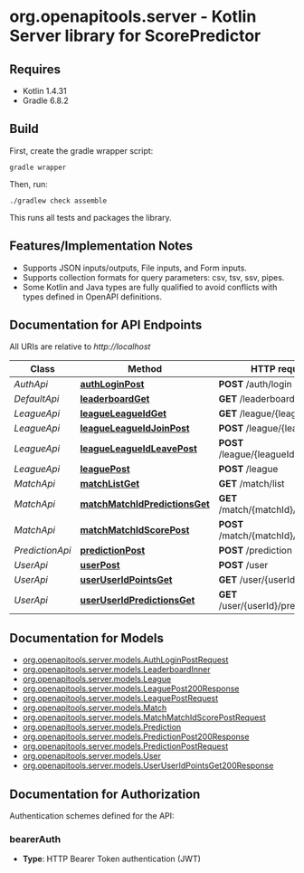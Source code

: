 # org.openapitools.server - Kotlin Server library for ScorePredictor

## Requires

* Kotlin 1.4.31
* Gradle 6.8.2

## Build

First, create the gradle wrapper script:

```
gradle wrapper
```

Then, run:

```
./gradlew check assemble
```

This runs all tests and packages the library.

## Features/Implementation Notes

* Supports JSON inputs/outputs, File inputs, and Form inputs.
* Supports collection formats for query parameters: csv, tsv, ssv, pipes.
* Some Kotlin and Java types are fully qualified to avoid conflicts with types defined in OpenAPI definitions.

<a id="documentation-for-api-endpoints"></a>
## Documentation for API Endpoints

All URIs are relative to *http://localhost*

Class | Method | HTTP request | Description
------------ | ------------- | ------------- | -------------
*AuthApi* | [**authLoginPost**](docs/AuthApi.md#authloginpost) | **POST** /auth/login | 
*DefaultApi* | [**leaderboardGet**](docs/DefaultApi.md#leaderboardget) | **GET** /leaderboard | 
*LeagueApi* | [**leagueLeagueIdGet**](docs/LeagueApi.md#leagueleagueidget) | **GET** /league/{leagueId} | 
*LeagueApi* | [**leagueLeagueIdJoinPost**](docs/LeagueApi.md#leagueleagueidjoinpost) | **POST** /league/{leagueId}/join | 
*LeagueApi* | [**leagueLeagueIdLeavePost**](docs/LeagueApi.md#leagueleagueidleavepost) | **POST** /league/{leagueId}/leave | 
*LeagueApi* | [**leaguePost**](docs/LeagueApi.md#leaguepost) | **POST** /league | 
*MatchApi* | [**matchListGet**](docs/MatchApi.md#matchlistget) | **GET** /match/list | 
*MatchApi* | [**matchMatchIdPredictionsGet**](docs/MatchApi.md#matchmatchidpredictionsget) | **GET** /match/{matchId}/predictions | 
*MatchApi* | [**matchMatchIdScorePost**](docs/MatchApi.md#matchmatchidscorepost) | **POST** /match/{matchId}/score | 
*PredictionApi* | [**predictionPost**](docs/PredictionApi.md#predictionpost) | **POST** /prediction | 
*UserApi* | [**userPost**](docs/UserApi.md#userpost) | **POST** /user | 
*UserApi* | [**userUserIdPointsGet**](docs/UserApi.md#useruseridpointsget) | **GET** /user/{userId}/points | 
*UserApi* | [**userUserIdPredictionsGet**](docs/UserApi.md#useruseridpredictionsget) | **GET** /user/{userId}/predictions | 


<a id="documentation-for-models"></a>
## Documentation for Models

 - [org.openapitools.server.models.AuthLoginPostRequest](docs/AuthLoginPostRequest.md)
 - [org.openapitools.server.models.LeaderboardInner](docs/LeaderboardInner.md)
 - [org.openapitools.server.models.League](docs/League.md)
 - [org.openapitools.server.models.LeaguePost200Response](docs/LeaguePost200Response.md)
 - [org.openapitools.server.models.LeaguePostRequest](docs/LeaguePostRequest.md)
 - [org.openapitools.server.models.Match](docs/Match.md)
 - [org.openapitools.server.models.MatchMatchIdScorePostRequest](docs/MatchMatchIdScorePostRequest.md)
 - [org.openapitools.server.models.Prediction](docs/Prediction.md)
 - [org.openapitools.server.models.PredictionPost200Response](docs/PredictionPost200Response.md)
 - [org.openapitools.server.models.PredictionPostRequest](docs/PredictionPostRequest.md)
 - [org.openapitools.server.models.User](docs/User.md)
 - [org.openapitools.server.models.UserUserIdPointsGet200Response](docs/UserUserIdPointsGet200Response.md)


<a id="documentation-for-authorization"></a>
## Documentation for Authorization


Authentication schemes defined for the API:
<a id="bearerAuth"></a>
### bearerAuth

- **Type**: HTTP Bearer Token authentication (JWT)

